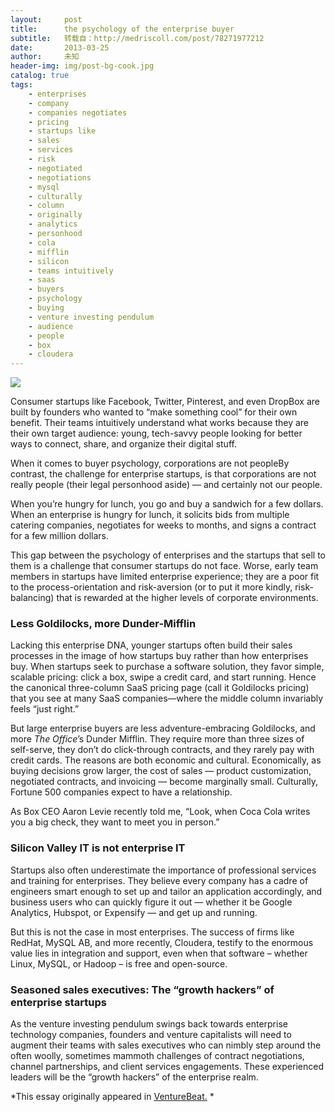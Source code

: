 ```yaml
---
layout:     post
title:      the psychology of the enterprise buyer
subtitle:   转载自：http://medriscoll.com/post/78271977212
date:       2013-03-25
author:     未知
header-img: img/post-bg-cook.jpg
catalog: true
tags:
    - enterprises
    - company
    - companies negotiates
    - pricing
    - startups like
    - sales
    - services
    - risk
    - negotiated
    - negotiations
    - mysql
    - culturally
    - column
    - originally
    - analytics
    - personhood
    - cola
    - mifflin
    - silicon
    - teams intuitively
    - saas
    - buyers
    - psychology
    - buying
    - venture investing pendulum
    - audience
    - people
    - box
    - cloudera
---
```


![](https://78.media.tumblr.com/dc572e0bd4e24d4de1ce4cdf2ba9cf37/tumblr_inline_n1searRdyJ1qhkweo.jpg)


Consumer startups like Facebook, Twitter, Pinterest, and even DropBox are built by founders who wanted to “make something cool” for their own benefit. Their teams intuitively understand what works because they are their own target audience: young, tech-savvy people looking for better ways to connect, share, and organize their digital stuff.

When it comes to buyer psychology, corporations are not peopleBy contrast, the challenge for enterprise startups, is that corporations are not really people (their legal personhood aside) — and certainly not our people.

When you’re hungry for lunch, you go and buy a sandwich for a few dollars. When an enterprise is hungry for lunch, it solicits bids from multiple catering companies, negotiates for weeks to months, and signs a contract for a few million dollars.

This gap between the psychology of enterprises and the startups that sell to them is a challenge that consumer startups do not face. Worse, early team members in startups have limited enterprise experience; they are a poor fit to the process-orientation and risk-aversion (or to put it more kindly, risk-balancing) that is rewarded at the higher levels of corporate environments.

### Less Goldilocks, more Dunder-Mifflin

Lacking this enterprise DNA, younger startups often build their sales processes in the image of how startups buy rather than how enterprises buy. When startups seek to purchase a software solution, they favor simple, scalable pricing: click a box, swipe a credit card, and start running. Hence the canonical three-column SaaS pricing page (call it Goldilocks pricing) that you see at many SaaS companies—where the middle column invariably feels “just right.”

But large enterprise buyers are less adventure-embracing Goldilocks, and more *The Office*’s Dunder Mifflin. They require more than three sizes of self-serve, they don’t do click-through contracts, and they rarely pay with credit cards. The reasons are both economic and cultural. Economically, as buying decisions grow larger, the cost of sales — product customization, negotiated contracts, and invoicing — become marginally small. Culturally, Fortune 500 companies expect to have a relationship.

As Box CEO Aaron Levie recently told me, “Look, when Coca Cola writes you a big check, they want to meet you in person.”

### Silicon Valley IT is not enterprise IT

Startups also often underestimate the importance of professional services and training for enterprises. They believe every company has a cadre of engineers smart enough to set up and tailor an application accordingly, and business users who can quickly figure it out — whether it be Google Analytics, Hubspot, or Expensify — and get up and running.

But this is not the case in most enterprises. The success of firms like RedHat, MySQL AB, and more recently, Cloudera, testify to the enormous value lies in integration and support, even when that software – whether Linux, MySQL, or Hadoop – is free and open-source.

### Seasoned sales executives: The “growth hackers” of enterprise startups

As the venture investing pendulum swings back towards enterprise technology companies, founders and venture capitalists will need to augment their teams with sales executives who can nimbly step around the often woolly, sometimes mammoth challenges of contract negotiations, channel partnerships, and client services engagements. These experienced leaders will be the “growth hackers” of the enterprise realm.

*This essay originally appeared in [VentureBeat.](https://t.umblr.com/redirect?z=http%3A%2F%2Fventurebeat.com%2F2013%2F03%2F25%2Fstartups-are-from-mars-enterprises-are-from-venus%2F&t=MGUzMzM0ODBlNmQ4ZTg2OWMwMmIwOGZkNWM2ZGY0MDhkODYzNzQwNixldW9veTIzbA%3D%3D&b=t%3A3o_BEoAnGUcLNS71OkCpqg&p=http%3A%2F%2Fmedriscoll.com%2Fpost%2F78271977212%2Fthe-psychology-of-the-enterprise-buyer&m=1) *
